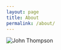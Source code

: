 ```yaml
---
layout: page
title: About
permalink: /about/
---
```


 <div class="bio">
    
  <div class="bio-image-container">
        <img src="{{ site.baseurl }}/assets/images/john-thompson-bio.jpg" alt="John Thompson" class="bio-image">
  </div>

  <!-- <div class="bio-text"> 
    John Thompson's music uses sound and image as a vehicle for expressing the beauty and complexity of the world. His compositions over the last 10 years have focused on audiovisual works and works for instrument and electronics.
    <br>
    <br> John is Professor of Music Technology and Head of the Music Technology Program at the Gretsch School of Music at Georgia Southern University. He is an enthusiastic educator who has had the pleasure of sharing his passion for music and technology with students for almost two decades. He is dedicated to helping students develop their own creative voices and encouraging them to deeply consider the intersection of technology and music.
    <br>
    <br> If you would like to perform or program his music, or if you simply would like to know more about it, please contact him at: johnattimebent@[gmail] [com].
  </div> -->
</div>